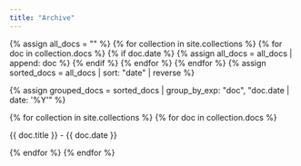 ```yaml
---
title: "Archive"
---
```


<div class="entries-by-year">
{% assign all_docs = "" %}
{% for collection in site.collections %}
  {% for doc in collection.docs %}
    {% if doc.date %}
      {% assign all_docs = all_docs | append: doc %}
    {% endif %}
  {% endfor %}
{% endfor %}
{% assign sorted_docs = all_docs | sort: "date" | reverse %}

{% assign grouped_docs = sorted_docs | group_by_exp: "doc", "doc.date | date: '%Y'" %}

{% for collection in site.collections %}
  {% for doc in collection.docs %}
    <p>{{ doc.title }} - {{ doc.date }}</p>
  {% endfor %}
{% endfor %}
